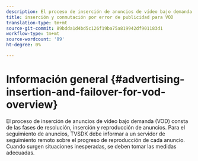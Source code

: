 ```yaml
---
description: El proceso de inserción de anuncios de vídeo bajo demanda (VOD) consta de las fases de resolución, inserción y reproducción de anuncios. Para el seguimiento de anuncios, TVSDK debe informar a un servidor de seguimiento remoto sobre el progreso de reproducción de cada anuncio. Cuando surgen situaciones inesperadas, se deben tomar las medidas adecuadas.
title: inserción y conmutación por error de publicidad para VOD
translation-type: tm+mt
source-git-commit: 89bdda1d4bd5c126f19ba75a819942df901183d1
workflow-type: tm+mt
source-wordcount: '89'
ht-degree: 0%

---
```



# Información general {#advertising-insertion-and-failover-for-vod-overview}

El proceso de inserción de anuncios de vídeo bajo demanda (VOD) consta de las fases de resolución, inserción y reproducción de anuncios. Para el seguimiento de anuncios, TVSDK debe informar a un servidor de seguimiento remoto sobre el progreso de reproducción de cada anuncio. Cuando surgen situaciones inesperadas, se deben tomar las medidas adecuadas.